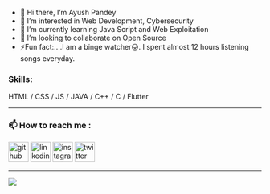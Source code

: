 - 👋 Hi there, I’m Ayush Pandey
- 👀 I’m interested in Web Development, Cybersecurity
- 🌱 I’m currently learning Java Script and Web Exploitation
- 💞️ I’m looking to collaborate on Open Source
- ⚡Fun fact:....I am a binge watcher😜. I spent almost 12 hours listening songs everyday.  
### Skills: 
HTML / CSS / JS / JAVA / C++ / C / Flutter

---

### 📫 How to reach me :  
[<img src='https://cdn.jsdelivr.net/npm/simple-icons@3.0.1/icons/github.svg' alt='github' color='blue' height='40'>](https://github.com/http://www.github.com/heisenberg-ayush) 
[<img src='https://cdn.jsdelivr.net/npm/simple-icons@3.0.1/icons/linkedin.svg' alt='linkedin' height='40'>](https://www.linkedin.com/in/https://www.linkedin.com/in/ayush-p-661a1a1b7/) 
[<img src='https://cdn.jsdelivr.net/npm/simple-icons@3.0.1/icons/instagram.svg' alt='instagram' height='40'>](https://www.instagram.com/http://www.instagram.com/_ayush_pandey___//) 
[<img src='https://cdn.jsdelivr.net/npm/simple-icons@3.0.1/icons/twitter.svg' alt='twitter' height='40'>](https://twitter.com/https://twitter.com/Ayushpandey069) 

---
<img src="https://github-readme-stats.vercel.app/api?username=heisenberg-ayush&&show_icons=true&title_color=ffffff&icon_color=bb2acf&text_color=daf7dc&bg_color=151515">

<!---
heisenberg-ayush/heisenberg-ayush is a ✨ special ✨ repository because its `README.md` (this file) appears on your GitHub profile.
You can click the Preview link to take a look at your changes.
--->
